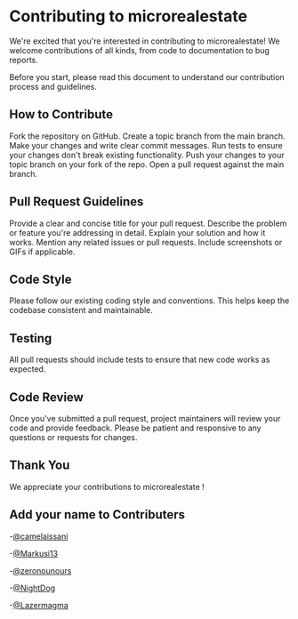 
# Contributing to microrealestate

We're excited that you're interested in contributing to microrealestate!  We welcome contributions of all kinds, from code to documentation to bug reports.

Before you start, please read this document to understand our contribution process and guidelines.


## How to Contribute

Fork the repository on GitHub.
Create a topic branch from the main branch.
Make your changes and write clear commit messages.
Run tests to ensure your changes don't break existing functionality.
Push your changes to your topic branch on your fork of the repo.
Open a pull request against the main branch.
## Pull Request Guidelines

Provide a clear and concise title for your pull request.
Describe the problem or feature you're addressing in detail.
Explain your solution and how it works.
Mention any related issues or pull requests.
Include screenshots or GIFs if applicable.
## Code Style

Please follow our existing coding style and conventions. This helps keep the codebase consistent and maintainable.

## Testing

All pull requests should include tests to ensure that new code works as expected.

## Code Review

Once you've submitted a pull request, project maintainers will review your code and provide feedback. Please be patient and responsive to any questions or requests for changes.

## Thank You

We appreciate your contributions to microrealestate !



## Add your name to Contributers 

-[@camelaissani]("https://github.com/camelaissani")

-[@Markusi13]("https://github.com/Markusi13")

-[@zeronounours]("https://github.com/zeronounours")


-[@NightDog]("https://github.com/NightDog")

-[@Lazermagma]("https://github.com/Lazermagma")
